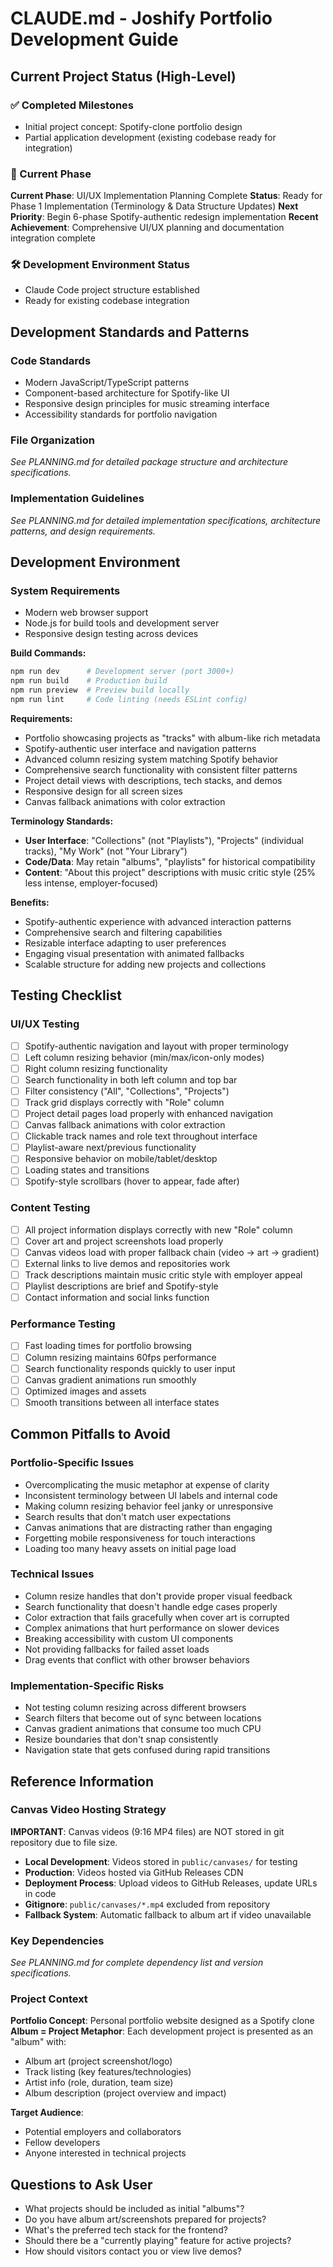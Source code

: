 # CLAUDE.md - Joshify Portfolio Development Guide

## Current Project Status (High-Level)

### ✅ Completed Milestones
- Initial project concept: Spotify-clone portfolio design
- Partial application development (existing codebase ready for integration)

### 🎯 Current Phase
**Current Phase**: UI/UX Implementation Planning Complete
**Status**: Ready for Phase 1 Implementation (Terminology & Data Structure Updates)
**Next Priority**: Begin 6-phase Spotify-authentic redesign implementation
**Recent Achievement**: Comprehensive UI/UX planning and documentation integration complete

### 🛠️ Development Environment Status
- Claude Code project structure established
- Ready for existing codebase integration

## Development Standards and Patterns

### Code Standards
- Modern JavaScript/TypeScript patterns
- Component-based architecture for Spotify-like UI
- Responsive design principles for music streaming interface
- Accessibility standards for portfolio navigation

### File Organization
*See PLANNING.md for detailed package structure and architecture specifications.*

### Implementation Guidelines
*See PLANNING.md for detailed implementation specifications, architecture patterns, and design requirements.*

## Development Environment

### System Requirements
- Modern web browser support
- Node.js for build tools and development server
- Responsive design testing across devices

**Build Commands:**
```bash
npm run dev      # Development server (port 3000+)
npm run build    # Production build
npm run preview  # Preview build locally
npm run lint     # Code linting (needs ESLint config)
```

**Requirements:**
- Portfolio showcasing projects as "tracks" with album-like rich metadata
- Spotify-authentic user interface and navigation patterns
- Advanced column resizing system matching Spotify behavior
- Comprehensive search functionality with consistent filter patterns
- Project detail views with descriptions, tech stacks, and demos
- Responsive design for all screen sizes
- Canvas fallback animations with color extraction

**Terminology Standards:**
- **User Interface**: "Collections" (not "Playlists"), "Projects" (individual tracks), "My Work" (not "Your Library")
- **Code/Data**: May retain "albums", "playlists" for historical compatibility
- **Content**: "About this project" descriptions with music critic style (25% less intense, employer-focused)

**Benefits:**
- Spotify-authentic experience with advanced interaction patterns
- Comprehensive search and filtering capabilities
- Resizable interface adapting to user preferences
- Engaging visual presentation with animated fallbacks
- Scalable structure for adding new projects and collections

## Testing Checklist

### UI/UX Testing
- [ ] Spotify-authentic navigation and layout with proper terminology
- [ ] Left column resizing behavior (min/max/icon-only modes)
- [ ] Right column resizing functionality
- [ ] Search functionality in both left column and top bar
- [ ] Filter consistency ("All", "Collections", "Projects")
- [ ] Track grid displays correctly with "Role" column
- [ ] Project detail pages load properly with enhanced navigation
- [ ] Canvas fallback animations with color extraction
- [ ] Clickable track names and role text throughout interface
- [ ] Playlist-aware next/previous functionality
- [ ] Responsive behavior on mobile/tablet/desktop
- [ ] Loading states and transitions
- [ ] Spotify-style scrollbars (hover to appear, fade after)

### Content Testing
- [ ] All project information displays correctly with new "Role" column
- [ ] Cover art and project screenshots load properly
- [ ] Canvas videos load with proper fallback chain (video → art → gradient)
- [ ] External links to live demos and repositories work
- [ ] Track descriptions maintain music critic style with employer appeal
- [ ] Playlist descriptions are brief and Spotify-style
- [ ] Contact information and social links function

### Performance Testing
- [ ] Fast loading times for portfolio browsing
- [ ] Column resizing maintains 60fps performance
- [ ] Search functionality responds quickly to user input
- [ ] Canvas gradient animations run smoothly
- [ ] Optimized images and assets
- [ ] Smooth transitions between all interface states

## Common Pitfalls to Avoid

### Portfolio-Specific Issues
- Overcomplicating the music metaphor at expense of clarity
- Inconsistent terminology between UI labels and internal code
- Making column resizing behavior feel janky or unresponsive
- Search results that don't match user expectations
- Canvas animations that are distracting rather than engaging
- Forgetting mobile responsiveness for touch interactions
- Loading too many heavy assets on initial page load

### Technical Issues
- Column resize handles that don't provide proper visual feedback
- Search functionality that doesn't handle edge cases properly
- Color extraction that fails gracefully when cover art is corrupted
- Complex animations that hurt performance on slower devices
- Breaking accessibility with custom UI components
- Not providing fallbacks for failed asset loads
- Drag events that conflict with other browser behaviors

### Implementation-Specific Risks
- Not testing column resizing across different browsers
- Search filters that become out of sync between locations
- Canvas gradient animations that consume too much CPU
- Resize boundaries that don't snap consistently
- Navigation state that gets confused during rapid transitions

## Reference Information

### Canvas Video Hosting Strategy
**IMPORTANT**: Canvas videos (9:16 MP4 files) are NOT stored in git repository due to file size.
- **Local Development**: Videos stored in `public/canvases/` for testing
- **Production**: Videos hosted via GitHub Releases CDN
- **Deployment Process**: Upload videos to GitHub Releases, update URLs in code
- **Gitignore**: `public/canvases/*.mp4` excluded from repository
- **Fallback System**: Automatic fallback to album art if video unavailable

### Key Dependencies
*See PLANNING.md for complete dependency list and version specifications.*

### Project Context
**Portfolio Concept**: Personal portfolio website designed as a Spotify clone
**Album = Project Metaphor**: Each development project is presented as an "album" with:
- Album art (project screenshot/logo)
- Track listing (key features/technologies)
- Artist info (role, duration, team size)
- Album description (project overview and impact)

**Target Audience**: 
- Potential employers and collaborators
- Fellow developers
- Anyone interested in technical projects

## Questions to Ask User
- What projects should be included as initial "albums"?
- Do you have album art/screenshots prepared for projects?
- What's the preferred tech stack for the frontend?
- Should there be a "currently playing" feature for active projects?
- How should visitors contact you or view live demos?